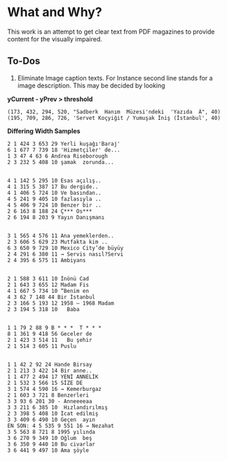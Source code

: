 # What and Why?

This work is an attempt to get clear text from PDF magazines to provide content for the visually impaired.

## To-Dos

1. Eliminate Image caption texts. For Instance second line stands for a image description. This may be decided by looking

**yCurrent - yPrev > threshold**

```
(173, 432, 294, 520, "Sadberk  Hanım  Müzesi'ndeki  'Yazıda  Â", 40)
(195, 709, 286, 726, 'Servet Koçyiğit / Yumuşak İniş (İstanbul', 40)
```


**Differing Width Samples**
```
2 1 424 3 653 29 Yerli kuşağı'Baraj'
6 1 677 7 739 18 'Hizmetçiler' de...
1 3 47 4 63 6 Andrea Riseborough
2 3 232 5 408 10 şamak  zorunda...


4 1 142 5 295 10 Esas açılış..
4 1 315 5 387 17 Bu dergide..
4 1 406 5 724 10 Ve basından..
4 5 241 9 405 10 fazlasıyla ..
4 5 406 9 724 10 Benzer bir ..
2 6 163 8 188 24 Ç*** Os***
2 6 194 8 203 9 Yayın Danışmanı


3 1 565 4 576 11 Ana yemeklerden..
2 3 606 5 629 23 Mutfakta kim ..
6 3 650 9 729 10 Mexico City’de büyüy
2 4 291 6 380 11 → Servis nasıl?Servi
2 4 395 6 575 11 Ambiyans 


2 1 588 3 611 10 İnönü Cad
2 1 643 3 655 12 Madam Fis
4 1 667 5 734 10 “Benim en 
4 3 62 7 148 44 Bir İstanbul 
2 3 166 5 193 12 1958 – 1968 Madam
2 3 194 5 318 10   Baba  


1 1 79 2 88 9 B * * *  T * * *
8 1 361 9 418 56 Geceler de
2 1 423 3 514 11   Bu şehir
2 1 514 3 605 11 Puslu 


1 1 42 2 92 24 Hande Birsay
2 1 213 3 422 14 Bir anne..
1 1 477 2 494 17 YENİ ANNELİK
2 1 532 3 566 15 SİZE DE
3 1 574 4 590 16 → Kemerburgaz 
2 1 603 3 721 8 Benzerleri
3 3 93 6 201 30 - Anneeeeaa 
3 3 211 6 385 10  Hızlandırılmış 
2 3 398 5 408 10 İcat edilmiş 
3 3 409 6 490 10 Geçen  ayın
EN SON: 4 5 535 9 551 16 → Nezahat
3 5 563 8 721 8 1995 yılında 
3 6 270 9 349 10 Oğlum  beş  
3 6 350 9 440 10 Bu civarlar 
3 6 441 9 497 10 Ama şöyle 
```